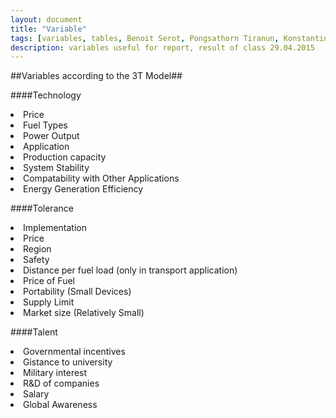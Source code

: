 ```yaml
---
layout: document
title: "Variable"
tags: [variables, tables, Benoit Serot, Pongsathorn Tiranun, Konstantin Neumann, Shouka Arabi, BAMBU, fuel cell]
description: variables useful for report, result of class 29.04.2015
---
```


##Variables according to the 3T Model##

####Technology

<li>Price</li>
<li>Fuel Types</li>
<li>Power Output</li>
<li>Application</li>
<li>Production capacity</li>
<li>System Stability</li>
<li>Compatability with Other Applications</li>
<li>Energy Generation Efficiency</li>

####Tolerance
<li>Implementation</li>
<li>Price</li>
<li>Region</li>
<li>Safety</li>
<li>Distance per fuel load (only in transport application)</li>
<li>Price of Fuel</li>
<li>Portability (Small Devices) </li>
<li>Supply Limit </li>
<li>Market size (Relatively Small)</li>

####Talent
<li>Governmental incentives</li>
<li>Gistance to university</li>
<li>Military interest</li>
<li>R&D of companies</li>
<li>Salary</li>
<li>Global Awareness</li>
